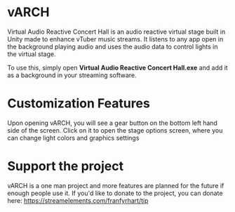 # vARCH
Virtual Audio Reactive Concert Hall is an audio reactive virtual stage built in Unity made to enhance vTuber music streams. It listens to any app open in the background playing audio and uses the audio data to control lights in the virtual stage.

To use this, simply open <b>Virtual Audio Reactive Concert Hall.exe</b> and add it as a background in your streaming software.

# Customization Features
Upon opening vARCH, you will see a gear button on the bottom left hand side of the screen. Click on it to open the stage options screen, where you can change light colors and graphics settings

# Support the project
vARCH is a one man project and more features are planned for the future if enough people use it. If you'd like to donate to the project, you can donate here: 
https://streamelements.com/franfyrhart/tip
